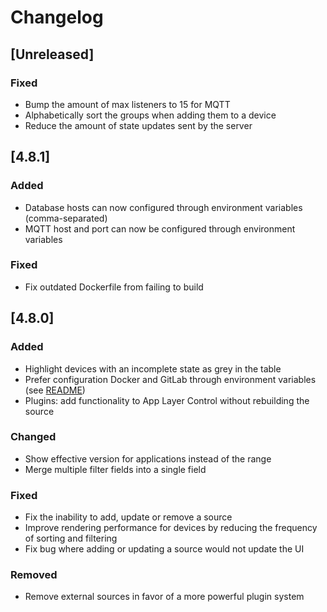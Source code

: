 # Changelog

## [Unreleased]

### Fixed

- Bump the amount of max listeners to 15 for MQTT
- Alphabetically sort the groups when adding them to a device
- Reduce the amount of state updates sent by the server

## [4.8.1]

### Added

- Database hosts can now configured through environment variables (comma-separated)
- MQTT host and port can now be configured through environment variables

### Fixed

- Fix outdated Dockerfile from failing to build

## [4.8.0]

### Added

- Highlight devices with an incomplete state as grey in the table
- Prefer configuration Docker and GitLab through environment variables (see [README](README.md))
- Plugins: add functionality to App Layer Control without rebuilding the source

### Changed

- Show effective version for applications instead of the range
- Merge multiple filter fields into a single field

### Fixed

- Fix the inability to add, update or remove a source
- Improve rendering performance for devices by reducing the frequency of sorting and filtering
- Fix bug where adding or updating a source would not update the UI

### Removed

- Remove external sources in favor of a more powerful plugin system
